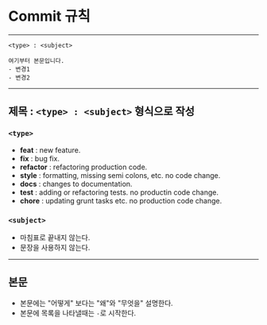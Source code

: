 # Commit 규칙

---

```
<type> : <subject>

여기부터 본문입니다.
- 변경1
- 변경2
```

--- 

## 제목 : `<type> : <subject>` 형식으로 작성

### `<type>`
- **feat** : new feature.
- **fix** : bug fix.
- **refactor** : refactoring production code.
- **style** : formatting, missing semi colons, etc. no code change.
- **docs** : changes to documentation.
- **test** : adding or refactoring tests. no productin code change.
- **chore** : updating grunt tasks etc. no production code change.

### `<subject>`
- 마침표로 끝내지 않는다.
- 문장을 사용하지 않는다.

--- 

## 본문
- 본문에는 "어떻게" 보다는 "왜"와 "무엇을" 설명한다.
- 본문에 목록을 나타낼때는 `-`로 시작한다.